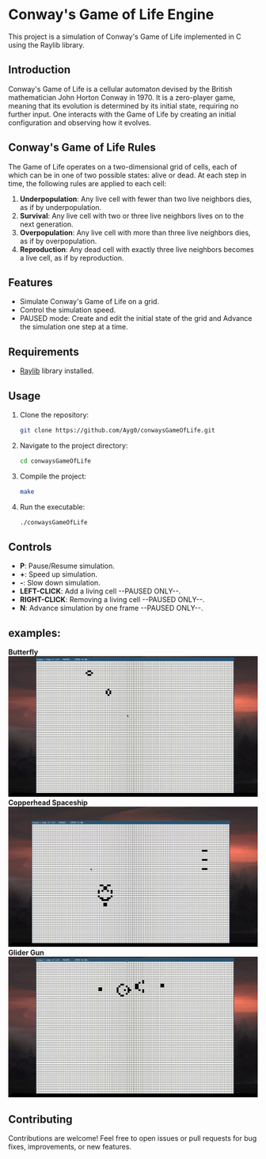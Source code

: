 # Conway's Game of Life Engine

This project is a simulation of Conway's Game of Life implemented in C using the Raylib library.

## Introduction

Conway's Game of Life is a cellular automaton devised by the British mathematician John Horton Conway in 1970. It is a zero-player game, meaning that its evolution is determined by its initial state, requiring no further input. One interacts with the Game of Life by creating an initial configuration and observing how it evolves.

## Conway's Game of Life Rules

The Game of Life operates on a two-dimensional grid of cells, each of which can be in one of two possible states: alive or dead. At each step in time, the following rules are applied to each cell:

1. **Underpopulation**: Any live cell with fewer than two live neighbors dies, as if by underpopulation.
2. **Survival**: Any live cell with two or three live neighbors lives on to the next generation.
3. **Overpopulation**: Any live cell with more than three live neighbors dies, as if by overpopulation.
4. **Reproduction**: Any dead cell with exactly three live neighbors becomes a live cell, as if by reproduction.

## Features

- Simulate Conway's Game of Life on a grid.
- Control the simulation speed.
- PAUSED mode: Create and edit the initial state of the grid and Advance the simulation one step at a time.

## Requirements

- [Raylib](https://www.raylib.com/) library installed.

## Usage

1. Clone the repository:

    ```bash
    git clone https://github.com/Ayg0/conwaysGameOfLife.git
    ```

2. Navigate to the project directory:

    ```bash
    cd conwaysGameOfLife
    ```

3. Compile the project:

    ```bash
    make
    ```

4. Run the executable:

    ```bash
    ./conwaysGameOfLife
    ```

## Controls

- **P**: Pause/Resume simulation.
- **+**: Speed up simulation.
- **-**: Slow down simulation.
- **LEFT-CLICK**: Add a living cell --PAUSED ONLY--.
- **RIGHT-CLICK**: Removing a living cell --PAUSED ONLY--.
- **N**: Advance simulation by one frame --PAUSED ONLY--.

## examples:
**Butterfly**
![Screenshot](assets/butterfly.gif)
**Copperhead Spaceship**
![Screenshot](assets/CopperheadSpaceship.gif)
**Glider Gun**
![Screenshot](assets/gun.gif)

## Contributing

Contributions are welcome! Feel free to open issues or pull requests for bug fixes, improvements, or new features.
